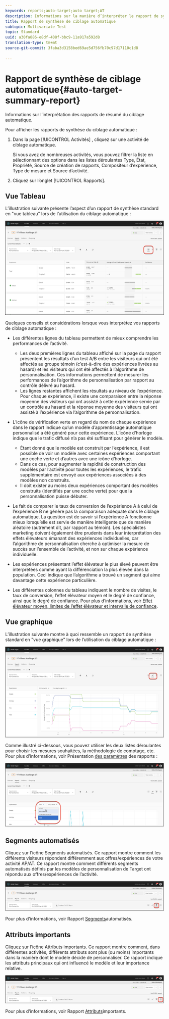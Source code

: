 ```yaml
---
keywords: reports;auto-target;auto target;AT
description: Informations sur la manière d’interpréter le rapport de synthèse de ciblage automatique.
title: Rapport de synthèse de ciblage automatique
subtopic: Multivariate Test
topic: Standard
uuid: a30fa886-e8df-408f-bbc9-11a917a592d8
translation-type: tm+mt
source-git-commit: 3faba3d3158bed69ae5d756fb70c97d17110c1d8

---
```



# Rapport de synthèse de ciblage automatique{#auto-target-summary-report}

Informations sur l’interprétation des rapports de résumé du ciblage automatique.

Pour afficher les rapports de synthèse du ciblage automatique :

1. Dans la page [!UICONTROL Activités] , cliquez sur une activité de ciblage automatique.

   Si vous avez de nombreuses activités, vous pouvez filtrer la liste en sélectionnant des options dans les listes déroulantes Type, État, Propriété, Source de création de rapports, Compositeur d’expérience, Type de mesure et Source d’activité.

1. Cliquez sur l’onglet [!UICONTROL Rapports].

## Vue Tableau

L’illustration suivante présente l’aspect d’un rapport de synthèse standard en &quot;vue tableau&quot; lors de l’utilisation du ciblage automatique :

![Rapport Affichage du tableau avec ciblage automatique](/help/c-reports/assets/at-table-view.png)

Quelques conseils et considérations lorsque vous interprétez vos rapports de ciblage automatique :

* Les différentes lignes du tableau permettent de mieux comprendre les performances de l’activité.

   * Les deux premières lignes du tableau affiché sur la page du rapport présentent les résultats d’un test A/B entre les visiteurs qui ont été affectés au groupe témoin (c’est-à-dire des expériences livrées au hasard) et les visiteurs qui ont été affectés à l’algorithme de personnalisation. Ces informations permettent de mesurer les performances de l’algorithme de personnalisation par rapport au contrôle délivré au hasard.
   * Les lignes restantes affichent les résultats au niveau de l’expérience. Pour chaque expérience, il existe une comparaison entre la réponse moyenne des visiteurs qui ont assisté à cette expérience servie par un contrôle au hasard et la réponse moyenne des visiteurs qui ont assisté à l’expérience via l’algorithme de personnalisation.

* L’icône de vérification verte en regard du nom de chaque expérience dans le rapport indique qu’un modèle d’apprentissage automatique personnalisé a été généré pour cette expérience. L’icône d’horloge indique que le trafic diffusé n’a pas été suffisant pour générer le modèle.

   * Étant donné que le modèle est construit par l’expérience, il est possible de voir un modèle avec certaines expériences comportant une coche verte et d’autres avec une icône d’horloge.
   * Dans ce cas, pour augmenter la rapidité de construction des modèles par l’activité pour toutes les expériences, le trafic supplémentaire est envoyé aux expériences associées à des modèles non construits.
   * Il doit exister au moins deux expériences comportant des modèles construits (identifiés par une coche verte) pour que la personnalisation puisse débuter.

* Le fait de comparer le taux de conversion de l’expérience A à celui de l’expérience B ne génère pas la comparaison adéquate dans le ciblage automatique. La question est de savoir si l’expérience A fonctionne mieux lorsqu’elle est servie de manière intelligente que de manière aléatoire (autrement dit, par rapport au témoin). Les spécialistes marketing doivent également être prudents dans leur interprétation des effets élévateurs émanant des expériences individuelles, car l’algorithme de personnalisation cherche à optimiser la mesure de succès sur l’ensemble de l’activité, et non sur chaque expérience individuelle.
* Les expériences présentant l’effet élévateur le plus élevé peuvent être interprétées comme ayant la différenciation la plus élevée dans la population. Ceci indique que l’algorithme a trouvé un segment qui aime davantage cette expérience particulière.
* Les différentes colonnes du tableau indiquent le nombre de visites, le taux de conversion, l’effet élévateur moyen et le degré de confiance, ainsi que le degré de confiance. Pour plus d’informations, voir [Effet élévateur moyen, limites de l’effet élévateur et intervalle de confiance](/help/c-reports/c-report-settings/average-lift-bounds-and-confidence-interval.md).

## Vue graphique

L’illustration suivante montre à quoi ressemble un rapport de synthèse standard en &quot;vue graphique&quot; lors de l’utilisation du ciblage automatique :

![Rapport d’affichage de graphique de ciblage automatique](/help/c-reports/assets/at-graph-view.png)

Comme illustré ci-dessous, vous pouvez utiliser les deux listes déroulantes pour choisir les mesures souhaitées, la méthodologie de comptage, etc. Pour plus d’informations, voir Présentation [des paramètres](/help/c-reports/c-report-settings/report-settings.md) des rapports :

![Rapport d’affichage de graphique de ciblage automatique](/help/c-reports/assets/at-graph-view-2.png)

## Segments automatisés

Cliquez sur l’icône Segments automatisés. Ce rapport montre comment les différents visiteurs répondent différemment aux offres/expériences de votre activité AP/AT. Ce rapport montre comment différents segments automatisés définis par les modèles de personnalisation de Target ont répondu aux offres/expériences de l’activité.

![Icône Segments automatisés](/help/c-reports/assets/icon-automated-sements.png)

Pour plus d’informations, voir Rapport [Segments](/help/c-reports/c-personalization-insights-reports/automated-segments-report.md)automatisés.

## Attributs importants

Cliquez sur l’icône Attributs importants. Ce rapport montre comment, dans différentes activités, différents attributs sont plus (ou moins) importants dans la manière dont le modèle décide de personnaliser. Ce rapport indique les attributs principaux qui ont influencé le modèle et leur importance relative.

![Icône d’attributs importants](/help/c-reports/assets/icon-important-attributes.png)

Pour plus d’informations, voir Rapport [Attributs](/help/c-reports/c-personalization-insights-reports/important-attributes-report.md)importants.
